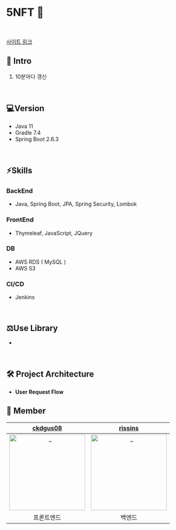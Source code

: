 # **5NFT** 📅

<br/>

[사이트 링크](https://5nft.net/)

## 🚀 Intro

1. 10분마다 갱신

<br/>

## 💻Version
+ Java 11
+ Gradle 7.4
+ Spring Boot 2.6.3
<br/>

## ⚡Skills

### BackEnd
- Java, Spring Boot, JPA, Spring Security, Lombok

### FrontEnd
- Thymeleaf, JavaScript, JQuery


### DB
- AWS RDS ( MySQL )
- AWS S3

### CI/CD
- Jenkins

<br/>

## ⚖️Use Library
 
- 

<br/>

## 🛠 Project Architecture
- **User Request Flow**


## 🧑 Member
|            [ckdgus08](https://github.com/ckdgus08)             |            [rissins](https://github.com/rissisns)                       |  
| :----------------------------------------------------------: | :----------------------------------------------------------:
| <img src="https://avatars.githubusercontent.com/u/51824072?v=4" width=200px alt="_"/> | <img src="https://avatars.githubusercontent.com/u/85064661?v=4" width=200px alt="_"/>  
|                         프론트엔드                         |                        백엔드                                | 

